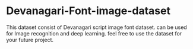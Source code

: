 # Devanagari-Font-image-dataset
This dataset consist of Devanagari script image font dataset. can be used for Image recognition and deep learning. feel free to use the dataset for your future project.
